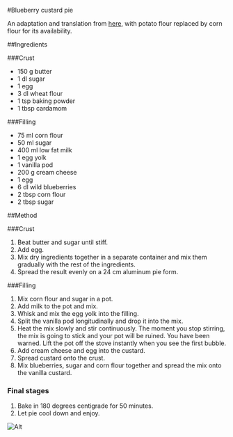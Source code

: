 #Blueberry custard pie

An adaptation and translation from
[here](http://www.kinuskikissa.fi/vanilja-mustikkapiirakka/),
with potato flour replaced by corn flour for its availability.

##Ingredients

###Crust

- 150 g butter
- 1 dl sugar
- 1 egg
- 3 dl wheat flour
- 1 tsp baking powder
- 1 tbsp cardamom

###Filling

- 75 ml corn flour
- 50 ml sugar
- 400 ml low fat milk
- 1 egg yolk
- 1 vanilla pod
- 200 g cream cheese
- 1 egg
- 6 dl wild blueberries
- 2 tbsp corn flour
- 2 tbsp sugar

##Method

###Crust
1. Beat butter and sugar until stiff.
2. Add egg.
3. Mix dry ingredients together in a separate container and mix them gradually with the rest of the ingredients.
4. Spread the result evenly on a 24 cm aluminum pie form.

###Filling

1. Mix corn flour and sugar in a pot.
2. Add milk to the pot and mix.
3. Whisk and mix the egg yolk into the filling.
4. Split the vanilla pod longitudinally and drop it into the mix.
5. Heat the mix slowly and stir continuously. The moment you stop stirring, the mix is going to stick and your pot will be ruined. You have been warned. Lift the pot off the stove instantly when you see the first bubble.
6. Add cream cheese and egg into the custard.
7. Spread custard onto the crust.
7. Mix blueberries, sugar and corn flour together and spread the mix onto the vanilla custard.

### Final stages

1. Bake in 180 degrees centigrade for 50 minutes.
2. Let pie cool down and enjoy.


![Alt](https://raw.github.com/nali/versioned-cookbook/master/pictures/blueberrypie.jpg)
